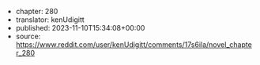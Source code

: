 - chapter: 280
- translator: kenUdigitt
- published: 2023-11-10T15:34:08+00:00
- source: https://www.reddit.com/user/kenUdigitt/comments/17s6ila/novel_chapter_280
